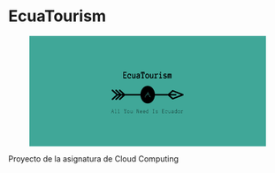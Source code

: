 # EcuaTourism

<p align='center'>
<img src="./docs/imgs/EcuaTourism_logo.png" alt="drawing" height="200" width=85% align='center'/>
</p>

Proyecto de la asignatura de Cloud Computing

